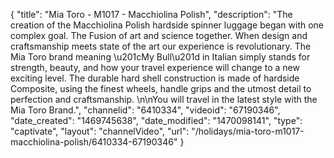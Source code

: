 {
    "title": "Mia Toro - M1017 - Macchiolina Polish",
    "description": "The creation of the Macchiolina Polish hardside spinner luggage began with one complex goal. The Fusion of art and science together. When design and craftsmanship meets state of the art our experience is revolutionary. The Mia Toro brand meaning \u201cMy Bull\u201d in Italian simply stands for strength, beauty, and how your travel experience will change to a new exciting level. The durable hard shell construction is made of hardside Composite, using the finest wheels, handle grips and the utmost detail to perfection and craftsmanship. \n\nYou will travel in the latest style with the Mia Toro Brand.",
    "channelid": "6410334",
    "videoid": "67190346",
    "date_created": "1469745638",
    "date_modified": "1470098141",
    "type": "captivate",
    "layout": "channelVideo",
    "url": "\/holidays\/mia-toro-m1017-macchiolina-polish\/6410334-67190346"
}